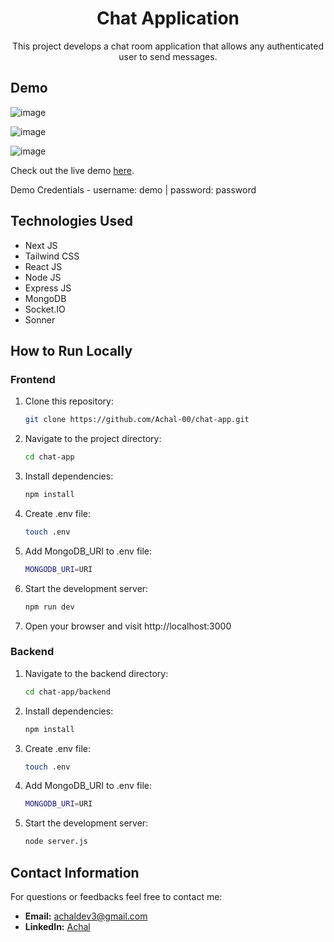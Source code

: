 <h1 align='center'>Chat Application</h1>
<p align='center'>This project develops a chat room application that allows any authenticated user to send messages.
</p>

## Demo

![image](https://github.com/Achal-00/chat-app/assets/106076516/d7734163-60a9-43e8-bc58-90bc01101b74)

![image](https://github.com/Achal-00/chat-app/assets/106076516/6822489b-f58f-4075-99f5-45b1ee1dc79b)

![image](https://github.com/Achal-00/chat-app/assets/106076516/d4f688ee-7336-4488-9e70-589cf3bc6f9f)

Check out the live demo [here](https://chat-app00.vercel.app).

Demo Credentials - username: demo | password: password

## Technologies Used

- Next JS
- Tailwind CSS
- React JS
- Node JS
- Express JS
- MongoDB
- Socket.IO
- Sonner

## How to Run Locally

### Frontend

1. Clone this repository:
   ```bash
   git clone https://github.com/Achal-00/chat-app.git

2. Navigate to the project directory:
   ```bash
   cd chat-app

3. Install dependencies:
   ```bash
   npm install

4. Create .env file:
   ```bash
   touch .env

5. Add MongoDB_URI to .env file:
   ```bash
   MONGODB_URI=URI

6. Start the development server:
   ```bash
   npm run dev

7. Open your browser and visit http://localhost:3000

### Backend

1. Navigate to the backend directory:
   ```bash
   cd chat-app/backend

2. Install dependencies:
   ```bash
   npm install

3. Create .env file:
   ```bash
   touch .env

4. Add MongoDB_URI to .env file:
   ```bash
   MONGODB_URI=URI

5. Start the development server:
   ```bash
   node server.js

## Contact Information

For questions or feedbacks feel free to contact me:

- **Email:** achaldev3@gmail.com
- **LinkedIn:** [Achal](https://www.linkedin.com/in/achal-ab39652b4/)
